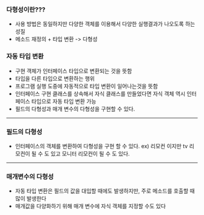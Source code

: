 ### 다형성이란???
* 사용 방법은 동일하지만 다양한 객체를 이용해서 다양한 실행결과가 나오도록 하는성질
* 메소드 재정의 + 타입 변환 -> 다형성

### 자동 타입 변환
* 구현 객체가 인터페이스 타입으로 변환되는 것을 뜻함
* 타입을 다른 타입으로 변환하는 행위
* 프로그램 실행 도중에 자동적으로 타입 변환이 일어나는것을 뜻함
* 인터페이스 구현 클래스를 상속해서 자식 클래스를 만들었다면 자식 객체 역시 인터페이스 타입으로 자동 타입 변환 가능
* 필드의 다형성과 매개 변수의 다형성을 구현할 수 있다.
*** 
### 필드의 다형성

* 인터페이스의 객체를 변환하여 다형성을 구현 할 수 있다.
	ex) 리모컨 이지만 tv 리모컨이 될 수 도 있고 모니터 리모컨이 될 수 도 있다.


---
### 매개변수의 다형성
* 자동 타입 변환은 필드의 값을 대입할 때에도 발생하지만, 주로 메소드를 호출할 때 많이 발생한다
* 매개값을 다양화하기 위해 매개 변수에 자식 객체를 지정할 수도 있다